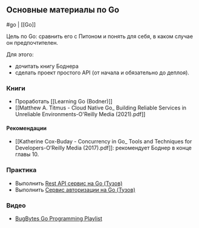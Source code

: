 ## Основные материалы по Go
#go | [[Go]]

Цель по Go: сравнить его с Питоном и понять для себя, в каком случае он предпочтителен.

Для этого:
- дочитать книгу Боднера
- сделать проект простого API (от начала и обязательно до деплоя).
### Книги
- Проработать [[Learning Go (Bodner)]]
- [[Matthew A. Titmus - Cloud Native Go_ Building Reliable Services in Unreliable Environments-O'Reilly Media (2021).pdf]]
#### Рекомендации
- [[Katherine Cox-Buday - Concurrency in Go_ Tools and Techniques for Developers-O’Reilly Media (2017).pdf]]: рекомендует Боднер в конце главы 10.
### Практика
- Выполнить [Rest API сервис на Go (Тузов)](https://youtu.be/rCJvW2xgnk0?si=hyIpCgBV-2mnqe_v)
- Выполнить [Сервис авторизации на Go (Тузов)](https://youtu.be/EURjTg5fw-E?si=XOf8p3zJj6L95l78)

### Видео
- [BugBytes Go Programming Playlist](https://www.youtube.com/playlist?list=PL-2EBeDYMIbR1ag15E2MonJOj_cCIjUnd)

